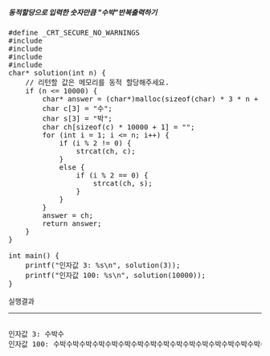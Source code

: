<h5>동적할당으로 입력한 숫자만큼 "수박"반복출력하기</h5>

<pre>
#define _CRT_SECURE_NO_WARNINGS
#include <stdio.h>
#include <stdbool.h>
#include <stdlib.h>
#include <string.h>
char* solution(int n) {
	// 리턴할 값은 메모리를 동적 할당해주세요.
	if (n <= 10000) {
		char* answer = (char*)malloc(sizeof(char) * 3 * n + 1);
		char c[3] = "수";
		char s[3] = "박";
		char ch[sizeof(c) * 10000 + 1] = "";
		for (int i = 1; i <= n; i++) {
			if (i % 2 != 0) {
				strcat(ch, c);
			}
			else {
				if (i % 2 == 0) {
					strcat(ch, s);
				}
			}
		}
		answer = ch;
		return answer;
	}
}

int main() {
	printf("인자값 3: %s\n", solution(3));
	printf("인자값 100: %s\n", solution(10000));
}

실행결과
<hr>
인자값 3: 수박수
인자값 100: 수박수박수박수박수박수박수박수박수박수박수박수박수박수박수박수박수박수박수박수박수박수박수박수박수박수박수박수박수박수박수박수박수박수박수박수박수박수박수박수박수박수박수박수박수박수박수박수박수박수박
</pre>



